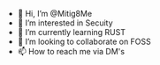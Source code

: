 - 👋 Hi, I’m @Mitig8Me
- 👀 I’m interested in Secuity
- 🌱 I’m currently learning RUST
- 💞️ I’m looking to collaborate on FOSS
- 📫 How to reach me via DM's

<!---
Mitig8Me/Mitig8Me is a ✨ special ✨ repository because its `README.md` (this file) appears on your GitHub profile.
You can click the Preview link to take a look at your changes.
--->

